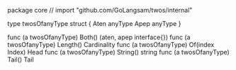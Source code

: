 package core // import "github.com/GoLangsam/twos/internal"

type twosOfanyType struct {
	Aten anyType
	Apep anyType
}

func (a twosOfanyType) Both() (aten, apep interface{})
func (a twosOfanyType) Length() Cardinality
func (a twosOfanyType) Of(index Index) Head
func (a twosOfanyType) String() string
func (a twosOfanyType) Tail() Tail
